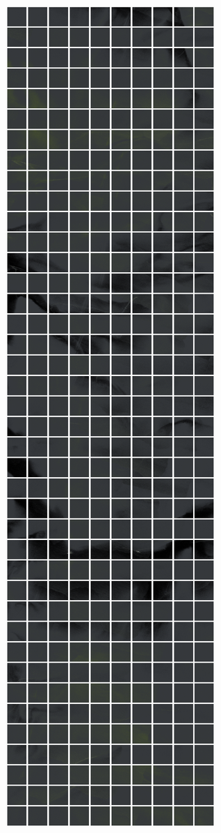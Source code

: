 <html>
<div>
<img src="https://github.com/HakkaTjakka/NL_TILE_MAP/blob/main/18/626/-1072/r.6260.-10720.png" height="44" width="44">
<img src="https://github.com/HakkaTjakka/NL_TILE_MAP/blob/main/18/626/-1072/r.6261.-10720.png" height="44" width="44">
<img src="https://github.com/HakkaTjakka/NL_TILE_MAP/blob/main/18/626/-1072/r.6262.-10720.png" height="44" width="44">
<img src="https://github.com/HakkaTjakka/NL_TILE_MAP/blob/main/18/626/-1072/r.6263.-10720.png" height="44" width="44">
<img src="https://github.com/HakkaTjakka/NL_TILE_MAP/blob/main/18/626/-1072/r.6264.-10720.png" height="44" width="44">
<img src="https://github.com/HakkaTjakka/NL_TILE_MAP/blob/main/18/626/-1072/r.6265.-10720.png" height="44" width="44">
<img src="https://github.com/HakkaTjakka/NL_TILE_MAP/blob/main/18/626/-1072/r.6266.-10720.png" height="44" width="44">
<img src="https://github.com/HakkaTjakka/NL_TILE_MAP/blob/main/18/626/-1072/r.6267.-10720.png" height="44" width="44">
<img src="https://github.com/HakkaTjakka/NL_TILE_MAP/blob/main/18/626/-1072/r.6268.-10720.png" height="44" width="44">
<img src="https://github.com/HakkaTjakka/NL_TILE_MAP/blob/main/18/626/-1072/r.6269.-10720.png" height="44" width="44">
<img src="https://github.com/HakkaTjakka/NL_TILE_MAP/blob/main/18/627/-1072/r.6270.-10720.png" height="44" width="44">
<img src="https://github.com/HakkaTjakka/NL_TILE_MAP/blob/main/18/627/-1072/r.6271.-10720.png" height="44" width="44">
<img src="https://github.com/HakkaTjakka/NL_TILE_MAP/blob/main/18/627/-1072/r.6272.-10720.png" height="44" width="44">
<img src="https://github.com/HakkaTjakka/NL_TILE_MAP/blob/main/18/627/-1072/r.6273.-10720.png" height="44" width="44">
<img src="https://github.com/HakkaTjakka/NL_TILE_MAP/blob/main/18/627/-1072/r.6274.-10720.png" height="44" width="44">
<img src="https://github.com/HakkaTjakka/NL_TILE_MAP/blob/main/18/627/-1072/r.6275.-10720.png" height="44" width="44">
<img src="https://github.com/HakkaTjakka/NL_TILE_MAP/blob/main/18/627/-1072/r.6276.-10720.png" height="44" width="44">
<img src="https://github.com/HakkaTjakka/NL_TILE_MAP/blob/main/18/627/-1072/r.6277.-10720.png" height="44" width="44">
<img src="https://github.com/HakkaTjakka/NL_TILE_MAP/blob/main/18/627/-1072/r.6278.-10720.png" height="44" width="44">
<img src="https://github.com/HakkaTjakka/NL_TILE_MAP/blob/main/18/627/-1072/r.6279.-10720.png" height="44" width="44">
<br>
<img src="https://github.com/HakkaTjakka/NL_TILE_MAP/blob/main/18/626/-1072/r.6260.-10719.png" height="44" width="44">
<img src="https://github.com/HakkaTjakka/NL_TILE_MAP/blob/main/18/626/-1072/r.6261.-10719.png" height="44" width="44">
<img src="https://github.com/HakkaTjakka/NL_TILE_MAP/blob/main/18/626/-1072/r.6262.-10719.png" height="44" width="44">
<img src="https://github.com/HakkaTjakka/NL_TILE_MAP/blob/main/18/626/-1072/r.6263.-10719.png" height="44" width="44">
<img src="https://github.com/HakkaTjakka/NL_TILE_MAP/blob/main/18/626/-1072/r.6264.-10719.png" height="44" width="44">
<img src="https://github.com/HakkaTjakka/NL_TILE_MAP/blob/main/18/626/-1072/r.6265.-10719.png" height="44" width="44">
<img src="https://github.com/HakkaTjakka/NL_TILE_MAP/blob/main/18/626/-1072/r.6266.-10719.png" height="44" width="44">
<img src="https://github.com/HakkaTjakka/NL_TILE_MAP/blob/main/18/626/-1072/r.6267.-10719.png" height="44" width="44">
<img src="https://github.com/HakkaTjakka/NL_TILE_MAP/blob/main/18/626/-1072/r.6268.-10719.png" height="44" width="44">
<img src="https://github.com/HakkaTjakka/NL_TILE_MAP/blob/main/18/626/-1072/r.6269.-10719.png" height="44" width="44">
<img src="https://github.com/HakkaTjakka/NL_TILE_MAP/blob/main/18/627/-1072/r.6270.-10719.png" height="44" width="44">
<img src="https://github.com/HakkaTjakka/NL_TILE_MAP/blob/main/18/627/-1072/r.6271.-10719.png" height="44" width="44">
<img src="https://github.com/HakkaTjakka/NL_TILE_MAP/blob/main/18/627/-1072/r.6272.-10719.png" height="44" width="44">
<img src="https://github.com/HakkaTjakka/NL_TILE_MAP/blob/main/18/627/-1072/r.6273.-10719.png" height="44" width="44">
<img src="https://github.com/HakkaTjakka/NL_TILE_MAP/blob/main/18/627/-1072/r.6274.-10719.png" height="44" width="44">
<img src="https://github.com/HakkaTjakka/NL_TILE_MAP/blob/main/18/627/-1072/r.6275.-10719.png" height="44" width="44">
<img src="https://github.com/HakkaTjakka/NL_TILE_MAP/blob/main/18/627/-1072/r.6276.-10719.png" height="44" width="44">
<img src="https://github.com/HakkaTjakka/NL_TILE_MAP/blob/main/18/627/-1072/r.6277.-10719.png" height="44" width="44">
<img src="https://github.com/HakkaTjakka/NL_TILE_MAP/blob/main/18/627/-1072/r.6278.-10719.png" height="44" width="44">
<img src="https://github.com/HakkaTjakka/NL_TILE_MAP/blob/main/18/627/-1072/r.6279.-10719.png" height="44" width="44">
<br>
<img src="https://github.com/HakkaTjakka/NL_TILE_MAP/blob/main/18/626/-1072/r.6260.-10718.png" height="44" width="44">
<img src="https://github.com/HakkaTjakka/NL_TILE_MAP/blob/main/18/626/-1072/r.6261.-10718.png" height="44" width="44">
<img src="https://github.com/HakkaTjakka/NL_TILE_MAP/blob/main/18/626/-1072/r.6262.-10718.png" height="44" width="44">
<img src="https://github.com/HakkaTjakka/NL_TILE_MAP/blob/main/18/626/-1072/r.6263.-10718.png" height="44" width="44">
<img src="https://github.com/HakkaTjakka/NL_TILE_MAP/blob/main/18/626/-1072/r.6264.-10718.png" height="44" width="44">
<img src="https://github.com/HakkaTjakka/NL_TILE_MAP/blob/main/18/626/-1072/r.6265.-10718.png" height="44" width="44">
<img src="https://github.com/HakkaTjakka/NL_TILE_MAP/blob/main/18/626/-1072/r.6266.-10718.png" height="44" width="44">
<img src="https://github.com/HakkaTjakka/NL_TILE_MAP/blob/main/18/626/-1072/r.6267.-10718.png" height="44" width="44">
<img src="https://github.com/HakkaTjakka/NL_TILE_MAP/blob/main/18/626/-1072/r.6268.-10718.png" height="44" width="44">
<img src="https://github.com/HakkaTjakka/NL_TILE_MAP/blob/main/18/626/-1072/r.6269.-10718.png" height="44" width="44">
<img src="https://github.com/HakkaTjakka/NL_TILE_MAP/blob/main/18/627/-1072/r.6270.-10718.png" height="44" width="44">
<img src="https://github.com/HakkaTjakka/NL_TILE_MAP/blob/main/18/627/-1072/r.6271.-10718.png" height="44" width="44">
<img src="https://github.com/HakkaTjakka/NL_TILE_MAP/blob/main/18/627/-1072/r.6272.-10718.png" height="44" width="44">
<img src="https://github.com/HakkaTjakka/NL_TILE_MAP/blob/main/18/627/-1072/r.6273.-10718.png" height="44" width="44">
<img src="https://github.com/HakkaTjakka/NL_TILE_MAP/blob/main/18/627/-1072/r.6274.-10718.png" height="44" width="44">
<img src="https://github.com/HakkaTjakka/NL_TILE_MAP/blob/main/18/627/-1072/r.6275.-10718.png" height="44" width="44">
<img src="https://github.com/HakkaTjakka/NL_TILE_MAP/blob/main/18/627/-1072/r.6276.-10718.png" height="44" width="44">
<img src="https://github.com/HakkaTjakka/NL_TILE_MAP/blob/main/18/627/-1072/r.6277.-10718.png" height="44" width="44">
<img src="https://github.com/HakkaTjakka/NL_TILE_MAP/blob/main/18/627/-1072/r.6278.-10718.png" height="44" width="44">
<img src="https://github.com/HakkaTjakka/NL_TILE_MAP/blob/main/18/627/-1072/r.6279.-10718.png" height="44" width="44">
<br>
<img src="https://github.com/HakkaTjakka/NL_TILE_MAP/blob/main/18/626/-1072/r.6260.-10717.png" height="44" width="44">
<img src="https://github.com/HakkaTjakka/NL_TILE_MAP/blob/main/18/626/-1072/r.6261.-10717.png" height="44" width="44">
<img src="https://github.com/HakkaTjakka/NL_TILE_MAP/blob/main/18/626/-1072/r.6262.-10717.png" height="44" width="44">
<img src="https://github.com/HakkaTjakka/NL_TILE_MAP/blob/main/18/626/-1072/r.6263.-10717.png" height="44" width="44">
<img src="https://github.com/HakkaTjakka/NL_TILE_MAP/blob/main/18/626/-1072/r.6264.-10717.png" height="44" width="44">
<img src="https://github.com/HakkaTjakka/NL_TILE_MAP/blob/main/18/626/-1072/r.6265.-10717.png" height="44" width="44">
<img src="https://github.com/HakkaTjakka/NL_TILE_MAP/blob/main/18/626/-1072/r.6266.-10717.png" height="44" width="44">
<img src="https://github.com/HakkaTjakka/NL_TILE_MAP/blob/main/18/626/-1072/r.6267.-10717.png" height="44" width="44">
<img src="https://github.com/HakkaTjakka/NL_TILE_MAP/blob/main/18/626/-1072/r.6268.-10717.png" height="44" width="44">
<img src="https://github.com/HakkaTjakka/NL_TILE_MAP/blob/main/18/626/-1072/r.6269.-10717.png" height="44" width="44">
<img src="https://github.com/HakkaTjakka/NL_TILE_MAP/blob/main/18/627/-1072/r.6270.-10717.png" height="44" width="44">
<img src="https://github.com/HakkaTjakka/NL_TILE_MAP/blob/main/18/627/-1072/r.6271.-10717.png" height="44" width="44">
<img src="https://github.com/HakkaTjakka/NL_TILE_MAP/blob/main/18/627/-1072/r.6272.-10717.png" height="44" width="44">
<img src="https://github.com/HakkaTjakka/NL_TILE_MAP/blob/main/18/627/-1072/r.6273.-10717.png" height="44" width="44">
<img src="https://github.com/HakkaTjakka/NL_TILE_MAP/blob/main/18/627/-1072/r.6274.-10717.png" height="44" width="44">
<img src="https://github.com/HakkaTjakka/NL_TILE_MAP/blob/main/18/627/-1072/r.6275.-10717.png" height="44" width="44">
<img src="https://github.com/HakkaTjakka/NL_TILE_MAP/blob/main/18/627/-1072/r.6276.-10717.png" height="44" width="44">
<img src="https://github.com/HakkaTjakka/NL_TILE_MAP/blob/main/18/627/-1072/r.6277.-10717.png" height="44" width="44">
<img src="https://github.com/HakkaTjakka/NL_TILE_MAP/blob/main/18/627/-1072/r.6278.-10717.png" height="44" width="44">
<img src="https://github.com/HakkaTjakka/NL_TILE_MAP/blob/main/18/627/-1072/r.6279.-10717.png" height="44" width="44">
<br>
<img src="https://github.com/HakkaTjakka/NL_TILE_MAP/blob/main/18/626/-1072/r.6260.-10716.png" height="44" width="44">
<img src="https://github.com/HakkaTjakka/NL_TILE_MAP/blob/main/18/626/-1072/r.6261.-10716.png" height="44" width="44">
<img src="https://github.com/HakkaTjakka/NL_TILE_MAP/blob/main/18/626/-1072/r.6262.-10716.png" height="44" width="44">
<img src="https://github.com/HakkaTjakka/NL_TILE_MAP/blob/main/18/626/-1072/r.6263.-10716.png" height="44" width="44">
<img src="https://github.com/HakkaTjakka/NL_TILE_MAP/blob/main/18/626/-1072/r.6264.-10716.png" height="44" width="44">
<img src="https://github.com/HakkaTjakka/NL_TILE_MAP/blob/main/18/626/-1072/r.6265.-10716.png" height="44" width="44">
<img src="https://github.com/HakkaTjakka/NL_TILE_MAP/blob/main/18/626/-1072/r.6266.-10716.png" height="44" width="44">
<img src="https://github.com/HakkaTjakka/NL_TILE_MAP/blob/main/18/626/-1072/r.6267.-10716.png" height="44" width="44">
<img src="https://github.com/HakkaTjakka/NL_TILE_MAP/blob/main/18/626/-1072/r.6268.-10716.png" height="44" width="44">
<img src="https://github.com/HakkaTjakka/NL_TILE_MAP/blob/main/18/626/-1072/r.6269.-10716.png" height="44" width="44">
<img src="https://github.com/HakkaTjakka/NL_TILE_MAP/blob/main/18/627/-1072/r.6270.-10716.png" height="44" width="44">
<img src="https://github.com/HakkaTjakka/NL_TILE_MAP/blob/main/18/627/-1072/r.6271.-10716.png" height="44" width="44">
<img src="https://github.com/HakkaTjakka/NL_TILE_MAP/blob/main/18/627/-1072/r.6272.-10716.png" height="44" width="44">
<img src="https://github.com/HakkaTjakka/NL_TILE_MAP/blob/main/18/627/-1072/r.6273.-10716.png" height="44" width="44">
<img src="https://github.com/HakkaTjakka/NL_TILE_MAP/blob/main/18/627/-1072/r.6274.-10716.png" height="44" width="44">
<img src="https://github.com/HakkaTjakka/NL_TILE_MAP/blob/main/18/627/-1072/r.6275.-10716.png" height="44" width="44">
<img src="https://github.com/HakkaTjakka/NL_TILE_MAP/blob/main/18/627/-1072/r.6276.-10716.png" height="44" width="44">
<img src="https://github.com/HakkaTjakka/NL_TILE_MAP/blob/main/18/627/-1072/r.6277.-10716.png" height="44" width="44">
<img src="https://github.com/HakkaTjakka/NL_TILE_MAP/blob/main/18/627/-1072/r.6278.-10716.png" height="44" width="44">
<img src="https://github.com/HakkaTjakka/NL_TILE_MAP/blob/main/18/627/-1072/r.6279.-10716.png" height="44" width="44">
<br>
<img src="https://github.com/HakkaTjakka/NL_TILE_MAP/blob/main/18/626/-1072/r.6260.-10715.png" height="44" width="44">
<img src="https://github.com/HakkaTjakka/NL_TILE_MAP/blob/main/18/626/-1072/r.6261.-10715.png" height="44" width="44">
<img src="https://github.com/HakkaTjakka/NL_TILE_MAP/blob/main/18/626/-1072/r.6262.-10715.png" height="44" width="44">
<img src="https://github.com/HakkaTjakka/NL_TILE_MAP/blob/main/18/626/-1072/r.6263.-10715.png" height="44" width="44">
<img src="https://github.com/HakkaTjakka/NL_TILE_MAP/blob/main/18/626/-1072/r.6264.-10715.png" height="44" width="44">
<img src="https://github.com/HakkaTjakka/NL_TILE_MAP/blob/main/18/626/-1072/r.6265.-10715.png" height="44" width="44">
<img src="https://github.com/HakkaTjakka/NL_TILE_MAP/blob/main/18/626/-1072/r.6266.-10715.png" height="44" width="44">
<img src="https://github.com/HakkaTjakka/NL_TILE_MAP/blob/main/18/626/-1072/r.6267.-10715.png" height="44" width="44">
<img src="https://github.com/HakkaTjakka/NL_TILE_MAP/blob/main/18/626/-1072/r.6268.-10715.png" height="44" width="44">
<img src="https://github.com/HakkaTjakka/NL_TILE_MAP/blob/main/18/626/-1072/r.6269.-10715.png" height="44" width="44">
<img src="https://github.com/HakkaTjakka/NL_TILE_MAP/blob/main/18/627/-1072/r.6270.-10715.png" height="44" width="44">
<img src="https://github.com/HakkaTjakka/NL_TILE_MAP/blob/main/18/627/-1072/r.6271.-10715.png" height="44" width="44">
<img src="https://github.com/HakkaTjakka/NL_TILE_MAP/blob/main/18/627/-1072/r.6272.-10715.png" height="44" width="44">
<img src="https://github.com/HakkaTjakka/NL_TILE_MAP/blob/main/18/627/-1072/r.6273.-10715.png" height="44" width="44">
<img src="https://github.com/HakkaTjakka/NL_TILE_MAP/blob/main/18/627/-1072/r.6274.-10715.png" height="44" width="44">
<img src="https://github.com/HakkaTjakka/NL_TILE_MAP/blob/main/18/627/-1072/r.6275.-10715.png" height="44" width="44">
<img src="https://github.com/HakkaTjakka/NL_TILE_MAP/blob/main/18/627/-1072/r.6276.-10715.png" height="44" width="44">
<img src="https://github.com/HakkaTjakka/NL_TILE_MAP/blob/main/18/627/-1072/r.6277.-10715.png" height="44" width="44">
<img src="https://github.com/HakkaTjakka/NL_TILE_MAP/blob/main/18/627/-1072/r.6278.-10715.png" height="44" width="44">
<img src="https://github.com/HakkaTjakka/NL_TILE_MAP/blob/main/18/627/-1072/r.6279.-10715.png" height="44" width="44">
<br>
<img src="https://github.com/HakkaTjakka/NL_TILE_MAP/blob/main/18/626/-1072/r.6260.-10714.png" height="44" width="44">
<img src="https://github.com/HakkaTjakka/NL_TILE_MAP/blob/main/18/626/-1072/r.6261.-10714.png" height="44" width="44">
<img src="https://github.com/HakkaTjakka/NL_TILE_MAP/blob/main/18/626/-1072/r.6262.-10714.png" height="44" width="44">
<img src="https://github.com/HakkaTjakka/NL_TILE_MAP/blob/main/18/626/-1072/r.6263.-10714.png" height="44" width="44">
<img src="https://github.com/HakkaTjakka/NL_TILE_MAP/blob/main/18/626/-1072/r.6264.-10714.png" height="44" width="44">
<img src="https://github.com/HakkaTjakka/NL_TILE_MAP/blob/main/18/626/-1072/r.6265.-10714.png" height="44" width="44">
<img src="https://github.com/HakkaTjakka/NL_TILE_MAP/blob/main/18/626/-1072/r.6266.-10714.png" height="44" width="44">
<img src="https://github.com/HakkaTjakka/NL_TILE_MAP/blob/main/18/626/-1072/r.6267.-10714.png" height="44" width="44">
<img src="https://github.com/HakkaTjakka/NL_TILE_MAP/blob/main/18/626/-1072/r.6268.-10714.png" height="44" width="44">
<img src="https://github.com/HakkaTjakka/NL_TILE_MAP/blob/main/18/626/-1072/r.6269.-10714.png" height="44" width="44">
<img src="https://github.com/HakkaTjakka/NL_TILE_MAP/blob/main/18/627/-1072/r.6270.-10714.png" height="44" width="44">
<img src="https://github.com/HakkaTjakka/NL_TILE_MAP/blob/main/18/627/-1072/r.6271.-10714.png" height="44" width="44">
<img src="https://github.com/HakkaTjakka/NL_TILE_MAP/blob/main/18/627/-1072/r.6272.-10714.png" height="44" width="44">
<img src="https://github.com/HakkaTjakka/NL_TILE_MAP/blob/main/18/627/-1072/r.6273.-10714.png" height="44" width="44">
<img src="https://github.com/HakkaTjakka/NL_TILE_MAP/blob/main/18/627/-1072/r.6274.-10714.png" height="44" width="44">
<img src="https://github.com/HakkaTjakka/NL_TILE_MAP/blob/main/18/627/-1072/r.6275.-10714.png" height="44" width="44">
<img src="https://github.com/HakkaTjakka/NL_TILE_MAP/blob/main/18/627/-1072/r.6276.-10714.png" height="44" width="44">
<img src="https://github.com/HakkaTjakka/NL_TILE_MAP/blob/main/18/627/-1072/r.6277.-10714.png" height="44" width="44">
<img src="https://github.com/HakkaTjakka/NL_TILE_MAP/blob/main/18/627/-1072/r.6278.-10714.png" height="44" width="44">
<img src="https://github.com/HakkaTjakka/NL_TILE_MAP/blob/main/18/627/-1072/r.6279.-10714.png" height="44" width="44">
<br>
<img src="https://github.com/HakkaTjakka/NL_TILE_MAP/blob/main/18/626/-1072/r.6260.-10713.png" height="44" width="44">
<img src="https://github.com/HakkaTjakka/NL_TILE_MAP/blob/main/18/626/-1072/r.6261.-10713.png" height="44" width="44">
<img src="https://github.com/HakkaTjakka/NL_TILE_MAP/blob/main/18/626/-1072/r.6262.-10713.png" height="44" width="44">
<img src="https://github.com/HakkaTjakka/NL_TILE_MAP/blob/main/18/626/-1072/r.6263.-10713.png" height="44" width="44">
<img src="https://github.com/HakkaTjakka/NL_TILE_MAP/blob/main/18/626/-1072/r.6264.-10713.png" height="44" width="44">
<img src="https://github.com/HakkaTjakka/NL_TILE_MAP/blob/main/18/626/-1072/r.6265.-10713.png" height="44" width="44">
<img src="https://github.com/HakkaTjakka/NL_TILE_MAP/blob/main/18/626/-1072/r.6266.-10713.png" height="44" width="44">
<img src="https://github.com/HakkaTjakka/NL_TILE_MAP/blob/main/18/626/-1072/r.6267.-10713.png" height="44" width="44">
<img src="https://github.com/HakkaTjakka/NL_TILE_MAP/blob/main/18/626/-1072/r.6268.-10713.png" height="44" width="44">
<img src="https://github.com/HakkaTjakka/NL_TILE_MAP/blob/main/18/626/-1072/r.6269.-10713.png" height="44" width="44">
<img src="https://github.com/HakkaTjakka/NL_TILE_MAP/blob/main/18/627/-1072/r.6270.-10713.png" height="44" width="44">
<img src="https://github.com/HakkaTjakka/NL_TILE_MAP/blob/main/18/627/-1072/r.6271.-10713.png" height="44" width="44">
<img src="https://github.com/HakkaTjakka/NL_TILE_MAP/blob/main/18/627/-1072/r.6272.-10713.png" height="44" width="44">
<img src="https://github.com/HakkaTjakka/NL_TILE_MAP/blob/main/18/627/-1072/r.6273.-10713.png" height="44" width="44">
<img src="https://github.com/HakkaTjakka/NL_TILE_MAP/blob/main/18/627/-1072/r.6274.-10713.png" height="44" width="44">
<img src="https://github.com/HakkaTjakka/NL_TILE_MAP/blob/main/18/627/-1072/r.6275.-10713.png" height="44" width="44">
<img src="https://github.com/HakkaTjakka/NL_TILE_MAP/blob/main/18/627/-1072/r.6276.-10713.png" height="44" width="44">
<img src="https://github.com/HakkaTjakka/NL_TILE_MAP/blob/main/18/627/-1072/r.6277.-10713.png" height="44" width="44">
<img src="https://github.com/HakkaTjakka/NL_TILE_MAP/blob/main/18/627/-1072/r.6278.-10713.png" height="44" width="44">
<img src="https://github.com/HakkaTjakka/NL_TILE_MAP/blob/main/18/627/-1072/r.6279.-10713.png" height="44" width="44">
<br>
<img src="https://github.com/HakkaTjakka/NL_TILE_MAP/blob/main/18/626/-1072/r.6260.-10712.png" height="44" width="44">
<img src="https://github.com/HakkaTjakka/NL_TILE_MAP/blob/main/18/626/-1072/r.6261.-10712.png" height="44" width="44">
<img src="https://github.com/HakkaTjakka/NL_TILE_MAP/blob/main/18/626/-1072/r.6262.-10712.png" height="44" width="44">
<img src="https://github.com/HakkaTjakka/NL_TILE_MAP/blob/main/18/626/-1072/r.6263.-10712.png" height="44" width="44">
<img src="https://github.com/HakkaTjakka/NL_TILE_MAP/blob/main/18/626/-1072/r.6264.-10712.png" height="44" width="44">
<img src="https://github.com/HakkaTjakka/NL_TILE_MAP/blob/main/18/626/-1072/r.6265.-10712.png" height="44" width="44">
<img src="https://github.com/HakkaTjakka/NL_TILE_MAP/blob/main/18/626/-1072/r.6266.-10712.png" height="44" width="44">
<img src="https://github.com/HakkaTjakka/NL_TILE_MAP/blob/main/18/626/-1072/r.6267.-10712.png" height="44" width="44">
<img src="https://github.com/HakkaTjakka/NL_TILE_MAP/blob/main/18/626/-1072/r.6268.-10712.png" height="44" width="44">
<img src="https://github.com/HakkaTjakka/NL_TILE_MAP/blob/main/18/626/-1072/r.6269.-10712.png" height="44" width="44">
<img src="https://github.com/HakkaTjakka/NL_TILE_MAP/blob/main/18/627/-1072/r.6270.-10712.png" height="44" width="44">
<img src="https://github.com/HakkaTjakka/NL_TILE_MAP/blob/main/18/627/-1072/r.6271.-10712.png" height="44" width="44">
<img src="https://github.com/HakkaTjakka/NL_TILE_MAP/blob/main/18/627/-1072/r.6272.-10712.png" height="44" width="44">
<img src="https://github.com/HakkaTjakka/NL_TILE_MAP/blob/main/18/627/-1072/r.6273.-10712.png" height="44" width="44">
<img src="https://github.com/HakkaTjakka/NL_TILE_MAP/blob/main/18/627/-1072/r.6274.-10712.png" height="44" width="44">
<img src="https://github.com/HakkaTjakka/NL_TILE_MAP/blob/main/18/627/-1072/r.6275.-10712.png" height="44" width="44">
<img src="https://github.com/HakkaTjakka/NL_TILE_MAP/blob/main/18/627/-1072/r.6276.-10712.png" height="44" width="44">
<img src="https://github.com/HakkaTjakka/NL_TILE_MAP/blob/main/18/627/-1072/r.6277.-10712.png" height="44" width="44">
<img src="https://github.com/HakkaTjakka/NL_TILE_MAP/blob/main/18/627/-1072/r.6278.-10712.png" height="44" width="44">
<img src="https://github.com/HakkaTjakka/NL_TILE_MAP/blob/main/18/627/-1072/r.6279.-10712.png" height="44" width="44">
<br>
<img src="https://github.com/HakkaTjakka/NL_TILE_MAP/blob/main/18/626/-1072/r.6260.-10711.png" height="44" width="44">
<img src="https://github.com/HakkaTjakka/NL_TILE_MAP/blob/main/18/626/-1072/r.6261.-10711.png" height="44" width="44">
<img src="https://github.com/HakkaTjakka/NL_TILE_MAP/blob/main/18/626/-1072/r.6262.-10711.png" height="44" width="44">
<img src="https://github.com/HakkaTjakka/NL_TILE_MAP/blob/main/18/626/-1072/r.6263.-10711.png" height="44" width="44">
<img src="https://github.com/HakkaTjakka/NL_TILE_MAP/blob/main/18/626/-1072/r.6264.-10711.png" height="44" width="44">
<img src="https://github.com/HakkaTjakka/NL_TILE_MAP/blob/main/18/626/-1072/r.6265.-10711.png" height="44" width="44">
<img src="https://github.com/HakkaTjakka/NL_TILE_MAP/blob/main/18/626/-1072/r.6266.-10711.png" height="44" width="44">
<img src="https://github.com/HakkaTjakka/NL_TILE_MAP/blob/main/18/626/-1072/r.6267.-10711.png" height="44" width="44">
<img src="https://github.com/HakkaTjakka/NL_TILE_MAP/blob/main/18/626/-1072/r.6268.-10711.png" height="44" width="44">
<img src="https://github.com/HakkaTjakka/NL_TILE_MAP/blob/main/18/626/-1072/r.6269.-10711.png" height="44" width="44">
<img src="https://github.com/HakkaTjakka/NL_TILE_MAP/blob/main/18/627/-1072/r.6270.-10711.png" height="44" width="44">
<img src="https://github.com/HakkaTjakka/NL_TILE_MAP/blob/main/18/627/-1072/r.6271.-10711.png" height="44" width="44">
<img src="https://github.com/HakkaTjakka/NL_TILE_MAP/blob/main/18/627/-1072/r.6272.-10711.png" height="44" width="44">
<img src="https://github.com/HakkaTjakka/NL_TILE_MAP/blob/main/18/627/-1072/r.6273.-10711.png" height="44" width="44">
<img src="https://github.com/HakkaTjakka/NL_TILE_MAP/blob/main/18/627/-1072/r.6274.-10711.png" height="44" width="44">
<img src="https://github.com/HakkaTjakka/NL_TILE_MAP/blob/main/18/627/-1072/r.6275.-10711.png" height="44" width="44">
<img src="https://github.com/HakkaTjakka/NL_TILE_MAP/blob/main/18/627/-1072/r.6276.-10711.png" height="44" width="44">
<img src="https://github.com/HakkaTjakka/NL_TILE_MAP/blob/main/18/627/-1072/r.6277.-10711.png" height="44" width="44">
<img src="https://github.com/HakkaTjakka/NL_TILE_MAP/blob/main/18/627/-1072/r.6278.-10711.png" height="44" width="44">
<img src="https://github.com/HakkaTjakka/NL_TILE_MAP/blob/main/18/627/-1072/r.6279.-10711.png" height="44" width="44">
<br>
<img src="https://github.com/HakkaTjakka/NL_TILE_MAP/blob/main/18/626/-1071/r.6260.-10710.png" height="44" width="44">
<img src="https://github.com/HakkaTjakka/NL_TILE_MAP/blob/main/18/626/-1071/r.6261.-10710.png" height="44" width="44">
<img src="https://github.com/HakkaTjakka/NL_TILE_MAP/blob/main/18/626/-1071/r.6262.-10710.png" height="44" width="44">
<img src="https://github.com/HakkaTjakka/NL_TILE_MAP/blob/main/18/626/-1071/r.6263.-10710.png" height="44" width="44">
<img src="https://github.com/HakkaTjakka/NL_TILE_MAP/blob/main/18/626/-1071/r.6264.-10710.png" height="44" width="44">
<img src="https://github.com/HakkaTjakka/NL_TILE_MAP/blob/main/18/626/-1071/r.6265.-10710.png" height="44" width="44">
<img src="https://github.com/HakkaTjakka/NL_TILE_MAP/blob/main/18/626/-1071/r.6266.-10710.png" height="44" width="44">
<img src="https://github.com/HakkaTjakka/NL_TILE_MAP/blob/main/18/626/-1071/r.6267.-10710.png" height="44" width="44">
<img src="https://github.com/HakkaTjakka/NL_TILE_MAP/blob/main/18/626/-1071/r.6268.-10710.png" height="44" width="44">
<img src="https://github.com/HakkaTjakka/NL_TILE_MAP/blob/main/18/626/-1071/r.6269.-10710.png" height="44" width="44">
<img src="https://github.com/HakkaTjakka/NL_TILE_MAP/blob/main/18/627/-1071/r.6270.-10710.png" height="44" width="44">
<img src="https://github.com/HakkaTjakka/NL_TILE_MAP/blob/main/18/627/-1071/r.6271.-10710.png" height="44" width="44">
<img src="https://github.com/HakkaTjakka/NL_TILE_MAP/blob/main/18/627/-1071/r.6272.-10710.png" height="44" width="44">
<img src="https://github.com/HakkaTjakka/NL_TILE_MAP/blob/main/18/627/-1071/r.6273.-10710.png" height="44" width="44">
<img src="https://github.com/HakkaTjakka/NL_TILE_MAP/blob/main/18/627/-1071/r.6274.-10710.png" height="44" width="44">
<img src="https://github.com/HakkaTjakka/NL_TILE_MAP/blob/main/18/627/-1071/r.6275.-10710.png" height="44" width="44">
<img src="https://github.com/HakkaTjakka/NL_TILE_MAP/blob/main/18/627/-1071/r.6276.-10710.png" height="44" width="44">
<img src="https://github.com/HakkaTjakka/NL_TILE_MAP/blob/main/18/627/-1071/r.6277.-10710.png" height="44" width="44">
<img src="https://github.com/HakkaTjakka/NL_TILE_MAP/blob/main/18/627/-1071/r.6278.-10710.png" height="44" width="44">
<img src="https://github.com/HakkaTjakka/NL_TILE_MAP/blob/main/18/627/-1071/r.6279.-10710.png" height="44" width="44">
<br>
<img src="https://github.com/HakkaTjakka/NL_TILE_MAP/blob/main/18/626/-1071/r.6260.-10709.png" height="44" width="44">
<img src="https://github.com/HakkaTjakka/NL_TILE_MAP/blob/main/18/626/-1071/r.6261.-10709.png" height="44" width="44">
<img src="https://github.com/HakkaTjakka/NL_TILE_MAP/blob/main/18/626/-1071/r.6262.-10709.png" height="44" width="44">
<img src="https://github.com/HakkaTjakka/NL_TILE_MAP/blob/main/18/626/-1071/r.6263.-10709.png" height="44" width="44">
<img src="https://github.com/HakkaTjakka/NL_TILE_MAP/blob/main/18/626/-1071/r.6264.-10709.png" height="44" width="44">
<img src="https://github.com/HakkaTjakka/NL_TILE_MAP/blob/main/18/626/-1071/r.6265.-10709.png" height="44" width="44">
<img src="https://github.com/HakkaTjakka/NL_TILE_MAP/blob/main/18/626/-1071/r.6266.-10709.png" height="44" width="44">
<img src="https://github.com/HakkaTjakka/NL_TILE_MAP/blob/main/18/626/-1071/r.6267.-10709.png" height="44" width="44">
<img src="https://github.com/HakkaTjakka/NL_TILE_MAP/blob/main/18/626/-1071/r.6268.-10709.png" height="44" width="44">
<img src="https://github.com/HakkaTjakka/NL_TILE_MAP/blob/main/18/626/-1071/r.6269.-10709.png" height="44" width="44">
<img src="https://github.com/HakkaTjakka/NL_TILE_MAP/blob/main/18/627/-1071/r.6270.-10709.png" height="44" width="44">
<img src="https://github.com/HakkaTjakka/NL_TILE_MAP/blob/main/18/627/-1071/r.6271.-10709.png" height="44" width="44">
<img src="https://github.com/HakkaTjakka/NL_TILE_MAP/blob/main/18/627/-1071/r.6272.-10709.png" height="44" width="44">
<img src="https://github.com/HakkaTjakka/NL_TILE_MAP/blob/main/18/627/-1071/r.6273.-10709.png" height="44" width="44">
<img src="https://github.com/HakkaTjakka/NL_TILE_MAP/blob/main/18/627/-1071/r.6274.-10709.png" height="44" width="44">
<img src="https://github.com/HakkaTjakka/NL_TILE_MAP/blob/main/18/627/-1071/r.6275.-10709.png" height="44" width="44">
<img src="https://github.com/HakkaTjakka/NL_TILE_MAP/blob/main/18/627/-1071/r.6276.-10709.png" height="44" width="44">
<img src="https://github.com/HakkaTjakka/NL_TILE_MAP/blob/main/18/627/-1071/r.6277.-10709.png" height="44" width="44">
<img src="https://github.com/HakkaTjakka/NL_TILE_MAP/blob/main/18/627/-1071/r.6278.-10709.png" height="44" width="44">
<img src="https://github.com/HakkaTjakka/NL_TILE_MAP/blob/main/18/627/-1071/r.6279.-10709.png" height="44" width="44">
<br>
<img src="https://github.com/HakkaTjakka/NL_TILE_MAP/blob/main/18/626/-1071/r.6260.-10708.png" height="44" width="44">
<img src="https://github.com/HakkaTjakka/NL_TILE_MAP/blob/main/18/626/-1071/r.6261.-10708.png" height="44" width="44">
<img src="https://github.com/HakkaTjakka/NL_TILE_MAP/blob/main/18/626/-1071/r.6262.-10708.png" height="44" width="44">
<img src="https://github.com/HakkaTjakka/NL_TILE_MAP/blob/main/18/626/-1071/r.6263.-10708.png" height="44" width="44">
<img src="https://github.com/HakkaTjakka/NL_TILE_MAP/blob/main/18/626/-1071/r.6264.-10708.png" height="44" width="44">
<img src="https://github.com/HakkaTjakka/NL_TILE_MAP/blob/main/18/626/-1071/r.6265.-10708.png" height="44" width="44">
<img src="https://github.com/HakkaTjakka/NL_TILE_MAP/blob/main/18/626/-1071/r.6266.-10708.png" height="44" width="44">
<img src="https://github.com/HakkaTjakka/NL_TILE_MAP/blob/main/18/626/-1071/r.6267.-10708.png" height="44" width="44">
<img src="https://github.com/HakkaTjakka/NL_TILE_MAP/blob/main/18/626/-1071/r.6268.-10708.png" height="44" width="44">
<img src="https://github.com/HakkaTjakka/NL_TILE_MAP/blob/main/18/626/-1071/r.6269.-10708.png" height="44" width="44">
<img src="https://github.com/HakkaTjakka/NL_TILE_MAP/blob/main/18/627/-1071/r.6270.-10708.png" height="44" width="44">
<img src="https://github.com/HakkaTjakka/NL_TILE_MAP/blob/main/18/627/-1071/r.6271.-10708.png" height="44" width="44">
<img src="https://github.com/HakkaTjakka/NL_TILE_MAP/blob/main/18/627/-1071/r.6272.-10708.png" height="44" width="44">
<img src="https://github.com/HakkaTjakka/NL_TILE_MAP/blob/main/18/627/-1071/r.6273.-10708.png" height="44" width="44">
<img src="https://github.com/HakkaTjakka/NL_TILE_MAP/blob/main/18/627/-1071/r.6274.-10708.png" height="44" width="44">
<img src="https://github.com/HakkaTjakka/NL_TILE_MAP/blob/main/18/627/-1071/r.6275.-10708.png" height="44" width="44">
<img src="https://github.com/HakkaTjakka/NL_TILE_MAP/blob/main/18/627/-1071/r.6276.-10708.png" height="44" width="44">
<img src="https://github.com/HakkaTjakka/NL_TILE_MAP/blob/main/18/627/-1071/r.6277.-10708.png" height="44" width="44">
<img src="https://github.com/HakkaTjakka/NL_TILE_MAP/blob/main/18/627/-1071/r.6278.-10708.png" height="44" width="44">
<img src="https://github.com/HakkaTjakka/NL_TILE_MAP/blob/main/18/627/-1071/r.6279.-10708.png" height="44" width="44">
<br>
<img src="https://github.com/HakkaTjakka/NL_TILE_MAP/blob/main/18/626/-1071/r.6260.-10707.png" height="44" width="44">
<img src="https://github.com/HakkaTjakka/NL_TILE_MAP/blob/main/18/626/-1071/r.6261.-10707.png" height="44" width="44">
<img src="https://github.com/HakkaTjakka/NL_TILE_MAP/blob/main/18/626/-1071/r.6262.-10707.png" height="44" width="44">
<img src="https://github.com/HakkaTjakka/NL_TILE_MAP/blob/main/18/626/-1071/r.6263.-10707.png" height="44" width="44">
<img src="https://github.com/HakkaTjakka/NL_TILE_MAP/blob/main/18/626/-1071/r.6264.-10707.png" height="44" width="44">
<img src="https://github.com/HakkaTjakka/NL_TILE_MAP/blob/main/18/626/-1071/r.6265.-10707.png" height="44" width="44">
<img src="https://github.com/HakkaTjakka/NL_TILE_MAP/blob/main/18/626/-1071/r.6266.-10707.png" height="44" width="44">
<img src="https://github.com/HakkaTjakka/NL_TILE_MAP/blob/main/18/626/-1071/r.6267.-10707.png" height="44" width="44">
<img src="https://github.com/HakkaTjakka/NL_TILE_MAP/blob/main/18/626/-1071/r.6268.-10707.png" height="44" width="44">
<img src="https://github.com/HakkaTjakka/NL_TILE_MAP/blob/main/18/626/-1071/r.6269.-10707.png" height="44" width="44">
<img src="https://github.com/HakkaTjakka/NL_TILE_MAP/blob/main/18/627/-1071/r.6270.-10707.png" height="44" width="44">
<img src="https://github.com/HakkaTjakka/NL_TILE_MAP/blob/main/18/627/-1071/r.6271.-10707.png" height="44" width="44">
<img src="https://github.com/HakkaTjakka/NL_TILE_MAP/blob/main/18/627/-1071/r.6272.-10707.png" height="44" width="44">
<img src="https://github.com/HakkaTjakka/NL_TILE_MAP/blob/main/18/627/-1071/r.6273.-10707.png" height="44" width="44">
<img src="https://github.com/HakkaTjakka/NL_TILE_MAP/blob/main/18/627/-1071/r.6274.-10707.png" height="44" width="44">
<img src="https://github.com/HakkaTjakka/NL_TILE_MAP/blob/main/18/627/-1071/r.6275.-10707.png" height="44" width="44">
<img src="https://github.com/HakkaTjakka/NL_TILE_MAP/blob/main/18/627/-1071/r.6276.-10707.png" height="44" width="44">
<img src="https://github.com/HakkaTjakka/NL_TILE_MAP/blob/main/18/627/-1071/r.6277.-10707.png" height="44" width="44">
<img src="https://github.com/HakkaTjakka/NL_TILE_MAP/blob/main/18/627/-1071/r.6278.-10707.png" height="44" width="44">
<img src="https://github.com/HakkaTjakka/NL_TILE_MAP/blob/main/18/627/-1071/r.6279.-10707.png" height="44" width="44">
<br>
<img src="https://github.com/HakkaTjakka/NL_TILE_MAP/blob/main/18/626/-1071/r.6260.-10706.png" height="44" width="44">
<img src="https://github.com/HakkaTjakka/NL_TILE_MAP/blob/main/18/626/-1071/r.6261.-10706.png" height="44" width="44">
<img src="https://github.com/HakkaTjakka/NL_TILE_MAP/blob/main/18/626/-1071/r.6262.-10706.png" height="44" width="44">
<img src="https://github.com/HakkaTjakka/NL_TILE_MAP/blob/main/18/626/-1071/r.6263.-10706.png" height="44" width="44">
<img src="https://github.com/HakkaTjakka/NL_TILE_MAP/blob/main/18/626/-1071/r.6264.-10706.png" height="44" width="44">
<img src="https://github.com/HakkaTjakka/NL_TILE_MAP/blob/main/18/626/-1071/r.6265.-10706.png" height="44" width="44">
<img src="https://github.com/HakkaTjakka/NL_TILE_MAP/blob/main/18/626/-1071/r.6266.-10706.png" height="44" width="44">
<img src="https://github.com/HakkaTjakka/NL_TILE_MAP/blob/main/18/626/-1071/r.6267.-10706.png" height="44" width="44">
<img src="https://github.com/HakkaTjakka/NL_TILE_MAP/blob/main/18/626/-1071/r.6268.-10706.png" height="44" width="44">
<img src="https://github.com/HakkaTjakka/NL_TILE_MAP/blob/main/18/626/-1071/r.6269.-10706.png" height="44" width="44">
<img src="https://github.com/HakkaTjakka/NL_TILE_MAP/blob/main/18/627/-1071/r.6270.-10706.png" height="44" width="44">
<img src="https://github.com/HakkaTjakka/NL_TILE_MAP/blob/main/18/627/-1071/r.6271.-10706.png" height="44" width="44">
<img src="https://github.com/HakkaTjakka/NL_TILE_MAP/blob/main/18/627/-1071/r.6272.-10706.png" height="44" width="44">
<img src="https://github.com/HakkaTjakka/NL_TILE_MAP/blob/main/18/627/-1071/r.6273.-10706.png" height="44" width="44">
<img src="https://github.com/HakkaTjakka/NL_TILE_MAP/blob/main/18/627/-1071/r.6274.-10706.png" height="44" width="44">
<img src="https://github.com/HakkaTjakka/NL_TILE_MAP/blob/main/18/627/-1071/r.6275.-10706.png" height="44" width="44">
<img src="https://github.com/HakkaTjakka/NL_TILE_MAP/blob/main/18/627/-1071/r.6276.-10706.png" height="44" width="44">
<img src="https://github.com/HakkaTjakka/NL_TILE_MAP/blob/main/18/627/-1071/r.6277.-10706.png" height="44" width="44">
<img src="https://github.com/HakkaTjakka/NL_TILE_MAP/blob/main/18/627/-1071/r.6278.-10706.png" height="44" width="44">
<img src="https://github.com/HakkaTjakka/NL_TILE_MAP/blob/main/18/627/-1071/r.6279.-10706.png" height="44" width="44">
<br>
<img src="https://github.com/HakkaTjakka/NL_TILE_MAP/blob/main/18/626/-1071/r.6260.-10705.png" height="44" width="44">
<img src="https://github.com/HakkaTjakka/NL_TILE_MAP/blob/main/18/626/-1071/r.6261.-10705.png" height="44" width="44">
<img src="https://github.com/HakkaTjakka/NL_TILE_MAP/blob/main/18/626/-1071/r.6262.-10705.png" height="44" width="44">
<img src="https://github.com/HakkaTjakka/NL_TILE_MAP/blob/main/18/626/-1071/r.6263.-10705.png" height="44" width="44">
<img src="https://github.com/HakkaTjakka/NL_TILE_MAP/blob/main/18/626/-1071/r.6264.-10705.png" height="44" width="44">
<img src="https://github.com/HakkaTjakka/NL_TILE_MAP/blob/main/18/626/-1071/r.6265.-10705.png" height="44" width="44">
<img src="https://github.com/HakkaTjakka/NL_TILE_MAP/blob/main/18/626/-1071/r.6266.-10705.png" height="44" width="44">
<img src="https://github.com/HakkaTjakka/NL_TILE_MAP/blob/main/18/626/-1071/r.6267.-10705.png" height="44" width="44">
<img src="https://github.com/HakkaTjakka/NL_TILE_MAP/blob/main/18/626/-1071/r.6268.-10705.png" height="44" width="44">
<img src="https://github.com/HakkaTjakka/NL_TILE_MAP/blob/main/18/626/-1071/r.6269.-10705.png" height="44" width="44">
<img src="https://github.com/HakkaTjakka/NL_TILE_MAP/blob/main/18/627/-1071/r.6270.-10705.png" height="44" width="44">
<img src="https://github.com/HakkaTjakka/NL_TILE_MAP/blob/main/18/627/-1071/r.6271.-10705.png" height="44" width="44">
<img src="https://github.com/HakkaTjakka/NL_TILE_MAP/blob/main/18/627/-1071/r.6272.-10705.png" height="44" width="44">
<img src="https://github.com/HakkaTjakka/NL_TILE_MAP/blob/main/18/627/-1071/r.6273.-10705.png" height="44" width="44">
<img src="https://github.com/HakkaTjakka/NL_TILE_MAP/blob/main/18/627/-1071/r.6274.-10705.png" height="44" width="44">
<img src="https://github.com/HakkaTjakka/NL_TILE_MAP/blob/main/18/627/-1071/r.6275.-10705.png" height="44" width="44">
<img src="https://github.com/HakkaTjakka/NL_TILE_MAP/blob/main/18/627/-1071/r.6276.-10705.png" height="44" width="44">
<img src="https://github.com/HakkaTjakka/NL_TILE_MAP/blob/main/18/627/-1071/r.6277.-10705.png" height="44" width="44">
<img src="https://github.com/HakkaTjakka/NL_TILE_MAP/blob/main/18/627/-1071/r.6278.-10705.png" height="44" width="44">
<img src="https://github.com/HakkaTjakka/NL_TILE_MAP/blob/main/18/627/-1071/r.6279.-10705.png" height="44" width="44">
<br>
<img src="https://github.com/HakkaTjakka/NL_TILE_MAP/blob/main/18/626/-1071/r.6260.-10704.png" height="44" width="44">
<img src="https://github.com/HakkaTjakka/NL_TILE_MAP/blob/main/18/626/-1071/r.6261.-10704.png" height="44" width="44">
<img src="https://github.com/HakkaTjakka/NL_TILE_MAP/blob/main/18/626/-1071/r.6262.-10704.png" height="44" width="44">
<img src="https://github.com/HakkaTjakka/NL_TILE_MAP/blob/main/18/626/-1071/r.6263.-10704.png" height="44" width="44">
<img src="https://github.com/HakkaTjakka/NL_TILE_MAP/blob/main/18/626/-1071/r.6264.-10704.png" height="44" width="44">
<img src="https://github.com/HakkaTjakka/NL_TILE_MAP/blob/main/18/626/-1071/r.6265.-10704.png" height="44" width="44">
<img src="https://github.com/HakkaTjakka/NL_TILE_MAP/blob/main/18/626/-1071/r.6266.-10704.png" height="44" width="44">
<img src="https://github.com/HakkaTjakka/NL_TILE_MAP/blob/main/18/626/-1071/r.6267.-10704.png" height="44" width="44">
<img src="https://github.com/HakkaTjakka/NL_TILE_MAP/blob/main/18/626/-1071/r.6268.-10704.png" height="44" width="44">
<img src="https://github.com/HakkaTjakka/NL_TILE_MAP/blob/main/18/626/-1071/r.6269.-10704.png" height="44" width="44">
<img src="https://github.com/HakkaTjakka/NL_TILE_MAP/blob/main/18/627/-1071/r.6270.-10704.png" height="44" width="44">
<img src="https://github.com/HakkaTjakka/NL_TILE_MAP/blob/main/18/627/-1071/r.6271.-10704.png" height="44" width="44">
<img src="https://github.com/HakkaTjakka/NL_TILE_MAP/blob/main/18/627/-1071/r.6272.-10704.png" height="44" width="44">
<img src="https://github.com/HakkaTjakka/NL_TILE_MAP/blob/main/18/627/-1071/r.6273.-10704.png" height="44" width="44">
<img src="https://github.com/HakkaTjakka/NL_TILE_MAP/blob/main/18/627/-1071/r.6274.-10704.png" height="44" width="44">
<img src="https://github.com/HakkaTjakka/NL_TILE_MAP/blob/main/18/627/-1071/r.6275.-10704.png" height="44" width="44">
<img src="https://github.com/HakkaTjakka/NL_TILE_MAP/blob/main/18/627/-1071/r.6276.-10704.png" height="44" width="44">
<img src="https://github.com/HakkaTjakka/NL_TILE_MAP/blob/main/18/627/-1071/r.6277.-10704.png" height="44" width="44">
<img src="https://github.com/HakkaTjakka/NL_TILE_MAP/blob/main/18/627/-1071/r.6278.-10704.png" height="44" width="44">
<img src="https://github.com/HakkaTjakka/NL_TILE_MAP/blob/main/18/627/-1071/r.6279.-10704.png" height="44" width="44">
<br>
<img src="https://github.com/HakkaTjakka/NL_TILE_MAP/blob/main/18/626/-1071/r.6260.-10703.png" height="44" width="44">
<img src="https://github.com/HakkaTjakka/NL_TILE_MAP/blob/main/18/626/-1071/r.6261.-10703.png" height="44" width="44">
<img src="https://github.com/HakkaTjakka/NL_TILE_MAP/blob/main/18/626/-1071/r.6262.-10703.png" height="44" width="44">
<img src="https://github.com/HakkaTjakka/NL_TILE_MAP/blob/main/18/626/-1071/r.6263.-10703.png" height="44" width="44">
<img src="https://github.com/HakkaTjakka/NL_TILE_MAP/blob/main/18/626/-1071/r.6264.-10703.png" height="44" width="44">
<img src="https://github.com/HakkaTjakka/NL_TILE_MAP/blob/main/18/626/-1071/r.6265.-10703.png" height="44" width="44">
<img src="https://github.com/HakkaTjakka/NL_TILE_MAP/blob/main/18/626/-1071/r.6266.-10703.png" height="44" width="44">
<img src="https://github.com/HakkaTjakka/NL_TILE_MAP/blob/main/18/626/-1071/r.6267.-10703.png" height="44" width="44">
<img src="https://github.com/HakkaTjakka/NL_TILE_MAP/blob/main/18/626/-1071/r.6268.-10703.png" height="44" width="44">
<img src="https://github.com/HakkaTjakka/NL_TILE_MAP/blob/main/18/626/-1071/r.6269.-10703.png" height="44" width="44">
<img src="https://github.com/HakkaTjakka/NL_TILE_MAP/blob/main/18/627/-1071/r.6270.-10703.png" height="44" width="44">
<img src="https://github.com/HakkaTjakka/NL_TILE_MAP/blob/main/18/627/-1071/r.6271.-10703.png" height="44" width="44">
<img src="https://github.com/HakkaTjakka/NL_TILE_MAP/blob/main/18/627/-1071/r.6272.-10703.png" height="44" width="44">
<img src="https://github.com/HakkaTjakka/NL_TILE_MAP/blob/main/18/627/-1071/r.6273.-10703.png" height="44" width="44">
<img src="https://github.com/HakkaTjakka/NL_TILE_MAP/blob/main/18/627/-1071/r.6274.-10703.png" height="44" width="44">
<img src="https://github.com/HakkaTjakka/NL_TILE_MAP/blob/main/18/627/-1071/r.6275.-10703.png" height="44" width="44">
<img src="https://github.com/HakkaTjakka/NL_TILE_MAP/blob/main/18/627/-1071/r.6276.-10703.png" height="44" width="44">
<img src="https://github.com/HakkaTjakka/NL_TILE_MAP/blob/main/18/627/-1071/r.6277.-10703.png" height="44" width="44">
<img src="https://github.com/HakkaTjakka/NL_TILE_MAP/blob/main/18/627/-1071/r.6278.-10703.png" height="44" width="44">
<img src="https://github.com/HakkaTjakka/NL_TILE_MAP/blob/main/18/627/-1071/r.6279.-10703.png" height="44" width="44">
<br>
<img src="https://github.com/HakkaTjakka/NL_TILE_MAP/blob/main/18/626/-1071/r.6260.-10702.png" height="44" width="44">
<img src="https://github.com/HakkaTjakka/NL_TILE_MAP/blob/main/18/626/-1071/r.6261.-10702.png" height="44" width="44">
<img src="https://github.com/HakkaTjakka/NL_TILE_MAP/blob/main/18/626/-1071/r.6262.-10702.png" height="44" width="44">
<img src="https://github.com/HakkaTjakka/NL_TILE_MAP/blob/main/18/626/-1071/r.6263.-10702.png" height="44" width="44">
<img src="https://github.com/HakkaTjakka/NL_TILE_MAP/blob/main/18/626/-1071/r.6264.-10702.png" height="44" width="44">
<img src="https://github.com/HakkaTjakka/NL_TILE_MAP/blob/main/18/626/-1071/r.6265.-10702.png" height="44" width="44">
<img src="https://github.com/HakkaTjakka/NL_TILE_MAP/blob/main/18/626/-1071/r.6266.-10702.png" height="44" width="44">
<img src="https://github.com/HakkaTjakka/NL_TILE_MAP/blob/main/18/626/-1071/r.6267.-10702.png" height="44" width="44">
<img src="https://github.com/HakkaTjakka/NL_TILE_MAP/blob/main/18/626/-1071/r.6268.-10702.png" height="44" width="44">
<img src="https://github.com/HakkaTjakka/NL_TILE_MAP/blob/main/18/626/-1071/r.6269.-10702.png" height="44" width="44">
<img src="https://github.com/HakkaTjakka/NL_TILE_MAP/blob/main/18/627/-1071/r.6270.-10702.png" height="44" width="44">
<img src="https://github.com/HakkaTjakka/NL_TILE_MAP/blob/main/18/627/-1071/r.6271.-10702.png" height="44" width="44">
<img src="https://github.com/HakkaTjakka/NL_TILE_MAP/blob/main/18/627/-1071/r.6272.-10702.png" height="44" width="44">
<img src="https://github.com/HakkaTjakka/NL_TILE_MAP/blob/main/18/627/-1071/r.6273.-10702.png" height="44" width="44">
<img src="https://github.com/HakkaTjakka/NL_TILE_MAP/blob/main/18/627/-1071/r.6274.-10702.png" height="44" width="44">
<img src="https://github.com/HakkaTjakka/NL_TILE_MAP/blob/main/18/627/-1071/r.6275.-10702.png" height="44" width="44">
<img src="https://github.com/HakkaTjakka/NL_TILE_MAP/blob/main/18/627/-1071/r.6276.-10702.png" height="44" width="44">
<img src="https://github.com/HakkaTjakka/NL_TILE_MAP/blob/main/18/627/-1071/r.6277.-10702.png" height="44" width="44">
<img src="https://github.com/HakkaTjakka/NL_TILE_MAP/blob/main/18/627/-1071/r.6278.-10702.png" height="44" width="44">
<img src="https://github.com/HakkaTjakka/NL_TILE_MAP/blob/main/18/627/-1071/r.6279.-10702.png" height="44" width="44">
<br>
<img src="https://github.com/HakkaTjakka/NL_TILE_MAP/blob/main/18/626/-1071/r.6260.-10701.png" height="44" width="44">
<img src="https://github.com/HakkaTjakka/NL_TILE_MAP/blob/main/18/626/-1071/r.6261.-10701.png" height="44" width="44">
<img src="https://github.com/HakkaTjakka/NL_TILE_MAP/blob/main/18/626/-1071/r.6262.-10701.png" height="44" width="44">
<img src="https://github.com/HakkaTjakka/NL_TILE_MAP/blob/main/18/626/-1071/r.6263.-10701.png" height="44" width="44">
<img src="https://github.com/HakkaTjakka/NL_TILE_MAP/blob/main/18/626/-1071/r.6264.-10701.png" height="44" width="44">
<img src="https://github.com/HakkaTjakka/NL_TILE_MAP/blob/main/18/626/-1071/r.6265.-10701.png" height="44" width="44">
<img src="https://github.com/HakkaTjakka/NL_TILE_MAP/blob/main/18/626/-1071/r.6266.-10701.png" height="44" width="44">
<img src="https://github.com/HakkaTjakka/NL_TILE_MAP/blob/main/18/626/-1071/r.6267.-10701.png" height="44" width="44">
<img src="https://github.com/HakkaTjakka/NL_TILE_MAP/blob/main/18/626/-1071/r.6268.-10701.png" height="44" width="44">
<img src="https://github.com/HakkaTjakka/NL_TILE_MAP/blob/main/18/626/-1071/r.6269.-10701.png" height="44" width="44">
<img src="https://github.com/HakkaTjakka/NL_TILE_MAP/blob/main/18/627/-1071/r.6270.-10701.png" height="44" width="44">
<img src="https://github.com/HakkaTjakka/NL_TILE_MAP/blob/main/18/627/-1071/r.6271.-10701.png" height="44" width="44">
<img src="https://github.com/HakkaTjakka/NL_TILE_MAP/blob/main/18/627/-1071/r.6272.-10701.png" height="44" width="44">
<img src="https://github.com/HakkaTjakka/NL_TILE_MAP/blob/main/18/627/-1071/r.6273.-10701.png" height="44" width="44">
<img src="https://github.com/HakkaTjakka/NL_TILE_MAP/blob/main/18/627/-1071/r.6274.-10701.png" height="44" width="44">
<img src="https://github.com/HakkaTjakka/NL_TILE_MAP/blob/main/18/627/-1071/r.6275.-10701.png" height="44" width="44">
<img src="https://github.com/HakkaTjakka/NL_TILE_MAP/blob/main/18/627/-1071/r.6276.-10701.png" height="44" width="44">
<img src="https://github.com/HakkaTjakka/NL_TILE_MAP/blob/main/18/627/-1071/r.6277.-10701.png" height="44" width="44">
<img src="https://github.com/HakkaTjakka/NL_TILE_MAP/blob/main/18/627/-1071/r.6278.-10701.png" height="44" width="44">
<img src="https://github.com/HakkaTjakka/NL_TILE_MAP/blob/main/18/627/-1071/r.6279.-10701.png" height="44" width="44">
<br>
</div>
</html>

